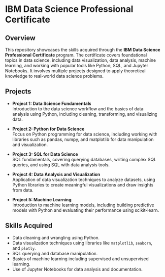 # IBM Data Science Professional Certificate

## Overview
This repository showcases the skills acquired through the **IBM Data Science Professional Certificate** program. The certificate covers foundational topics in data science, including data visualization, data analysis, machine learning, and working with popular tools like Python, SQL, and Jupyter Notebooks. It involves multiple projects designed to apply theoretical knowledge to real-world data science problems.

## Projects
- **Project 1: Data Science Fundamentals**  
  Introduction to the data science workflow and the basics of data analysis using Python, including cleaning, transforming, and visualizing data.

- **Project 2: Python for Data Science**  
  Focus on Python programming for data science, including working with libraries such as pandas, numpy, and matplotlib for data manipulation and visualization.

- **Project 3: SQL for Data Science**  
  SQL fundamentals, covering querying databases, writing complex SQL queries, and using SQL with data analysis tools.

- **Project 4: Data Analysis and Visualization**  
  Application of data visualization techniques to analyze datasets, using Python libraries to create meaningful visualizations and draw insights from data.

- **Project 5: Machine Learning**  
  Introduction to machine learning models, including building predictive models with Python and evaluating their performance using scikit-learn.

## Skills Acquired
- Data cleaning and wrangling using Python.
- Data visualization techniques using libraries like `matplotlib`, `seaborn`, and `plotly`.
- SQL querying and database manipulation.
- Basics of machine learning including supervised and unsupervised learning.
- Use of Jupyter Notebooks for data analysis and documentation.


